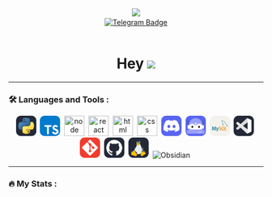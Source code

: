 <div id="header" align="center">
  <img src="https://media1.tenor.com/m/rkY5QA5c3VAAAAAC/gato-digitando.gif" width="100"/>
  <div id="badges" align="center">
    <a href="https://t.me/Fe1ker">
      <img src="https://img.shields.io/badge/Telegram-blue?logo=telegram&logoColor=white&style=for-the-badge" alt="Telegram Badge"/>
    </a>
  </div>
  <img src="https://komarev.com/ghpvc/?username=Fe1kerok&style=flat-square&color=blue" alt=""/>
  <h1>
    Hey
    <img src="https://media.giphy.com/media/hvRJCLFzcasrR4ia7z/giphy.gif" width="30px"/>
  </h1>
</div>

---
### :hammer_and_wrench: Languages and Tools :
<div align="center">
  <img src="https://github.com/tandpfun/skill-icons/blob/main/icons/Python-Dark.svg" width="40" height="40" title="Python" alt="Python" />&nbsp;
  <img src="https://github.com/tandpfun/skill-icons/blob/main/icons/TypeScript.svg" width="40" height="40" title="TypeScript" alt="TypeScript" />&nbsp;
  <img src="https://cdn.jsdelivr.net/gh/devicons/devicon/icons/nodejs/nodejs-original.svg" title="node" width="40" height="40"/>&nbsp;
  <img src="https://cdn.jsdelivr.net/gh/devicons/devicon/icons/react/react-original.svg" title="react" width="40" height="40"/>&nbsp;
  <img src="https://cdn.jsdelivr.net/gh/devicons/devicon/icons/html5/html5-original.svg" title="html" width="40" height="40"/>&nbsp;
  <img src="https://cdn.jsdelivr.net/gh/devicons/devicon/icons/css3/css3-original.svg" title="css" width="40" height="40"/>&nbsp;
  <img src="https://github.com/tandpfun/skill-icons/blob/main/icons/Discord.svg" width="40" height="40" title="Discord" alt="Discord" />&nbsp;
  <img src="https://github.com/tandpfun/skill-icons/blob/main/icons/DiscordBots.svg" width="40" height="40" title="DiscordBots" alt="DiscordBots" />&nbsp;
  <img src="https://github.com/tandpfun/skill-icons/blob/main/icons/MySQL-Light.svg" width="40" height="40" title="MySQL" alt="MySQL"/>&nbsp;
  <img src="https://github.com/tandpfun/skill-icons/blob/main/icons/VSCode-Dark.svg" width="40" height="40" title="VS Code" alt="VS Code" />&nbsp;
  <img src="https://github.com/tandpfun/skill-icons/blob/main/icons/Git.svg" width="40" height="40" title="Git" alt="Git" />&nbsp;
  <img src="https://github.com/tandpfun/skill-icons/blob/main/icons/Github-Dark.svg" width="40" height="40" title="Github" alt="Github" />&nbsp;
  <img src="https://github.com/tandpfun/skill-icons/blob/main/icons/Linux-Dark.svg" width="40" height="40" title="Linux" alt="Linux" />&nbsp;
  <img src="https://github.com/tandpfun/skill-icons/blob/main/icons/Obsidian-Dark.svg" width="40" height="40" title="Obsidian" alt="Obsidian" />&nbsp;



</div>

---
### :fire: My Stats :

<div id="stat" align="center">
    <img src="http://github-profile-summary-cards.vercel.app/api/cards/profile-details?username=Fe1kerok&theme=github_dark" alt=""/>
</div>



